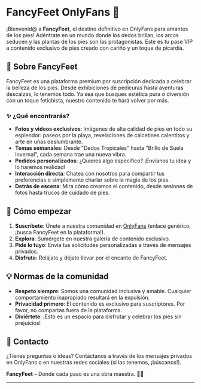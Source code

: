 # FancyFeet OnlyFans 🌟

¡Bienvenid@ a **FancyFeet**, el destino definitivo en OnlyFans para amantes de los pies! Adéntrate en un mundo donde los dedos brillan, los arcos seducen y las plantas de los pies son las protagonistas. Este es tu pase VIP a contenido exclusivo de pies creado con cariño y un toque de picardía.

## 🚀 Sobre FancyFeet
FancyFeet es una plataforma premium por suscripción dedicada a celebrar la belleza de los pies. Desde exhibiciones de pedicuras hasta aventuras descalzas, lo tenemos todo. Ya sea que busques estética pura o diversión con un toque fetichista, nuestro contenido te hará volver por más.

### ✨ ¿Qué encontrarás?
- **Fotos y videos exclusivos**: Imágenes de alta calidad de pies en todo su esplendor: paseos por la playa, revelaciones de calcetines calentitos y arte en uñas deslumbrante.
- **Temas semanales**: Desde "Dedos Tropicales" hasta "Brillo de Suela Invernal", cada semana trae una nueva vibra.
- **Pedidos personalizados**: ¿Quieres algo específico? ¡Envíanos tu idea y lo haremos realidad!
- **Interacción directa**: Chatea con nosotros para compartir tus preferencias o simplemente charlar sobre la magia de los pies.
- **Detrás de escena**: Mira cómo creamos el contenido, desde sesiones de fotos hasta trucos de cuidado de pies.

## 📸 Cómo empezar
1. **Suscríbete**: Únete a nuestra comunidad en [OnlyFans](#) (enlace genérico, ¡busca FancyFeet en la plataforma!).
2. **Explora**: Sumérgete en nuestra galería de contenido exclusivo.
3. **Pide lo tuyo**: Envía tus solicitudes personalizadas a través de mensajes privados.
4. **Disfruta**: Relájate y déjate llevar por el encanto de FancyFeet.

## 💡 Normas de la comunidad
- **Respeto siempre**: Somos una comunidad inclusiva y amable. Cualquier comportamiento inapropiado resultará en la expulsión.
- **Privacidad primero**: El contenido es exclusivo para suscriptores. Por favor, no compartas fuera de la plataforma.
- **Diviértete**: ¡Esto es un espacio para disfrutar y celebrar los pies sin prejuicios!

## 📩 Contacto
¿Tienes preguntas o ideas? Contáctanos a través de los mensajes privados en OnlyFans o en nuestras redes sociales (si las tenemos, ¡búscanos!). 

**FancyFeet** – Donde cada paso es una obra maestra. 🦶💖

---

